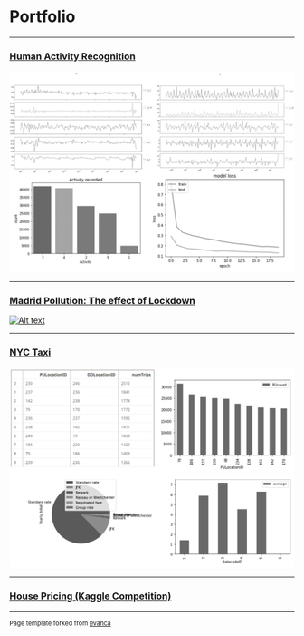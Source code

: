 # Portfolio

---

### [Human Activity Recognition](/Human_Activity_Recognition)
[![Alt text](/images/HAR_bundle.png?raw=true)](/Human_Activity_Recognition)

---

### [Madrid Pollution: The effect of Lockdown](https://marina-obdulia-moreno-gonzalez.shinyapps.io/AirApp/)
[![Alt text]((/images/pollution_bundle.png?raw=true))](https://marina-obdulia-moreno-gonzalez.shinyapps.io/AirApp/)

---

### [NYC Taxi](/NYC_taxi)
[![Alt text](/images/nyc_bundle.png?raw=true)](/NYC_taxi)

---

### [House Pricing (Kaggle Competition)](/House_Pricing)

---
<p style="font-size:11px">Page template forked from <a href="https://github.com/evanca/quick-portfolio">evanca</a></p>
<!-- Remove above link if you don't want to attibute -->
